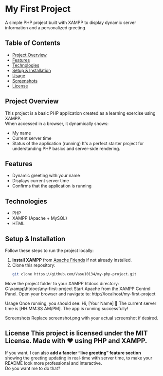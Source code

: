 # My First Project
A simple PHP project built with XAMPP to display dynamic server information and a personalized greeting.
  
## Table of Contents
- [Project Overview](#project-overview)
- [Features](#features)
- [Technologies](#technologies)
- [Setup & Installation](#setup--installation)
- [Usage](#usage)
- [Screenshots](#screenshots)
- [License](#license)

## Project Overview
This project is a basic PHP application created as a learning exercise using XAMPP.  
When accessed in a browser, it dynamically shows:

- My name
- Current server time
- Status of the application (running)
It's a perfect starter project for understanding PHP basics and server-side rendering.

## Features
- Dynamic greeting with your name
- Displays current server time
- Confirms that the application is running

## Technologies
- PHP
- XAMPP (Apache + MySQL)
- HTML

## Setup & Installation
Follow these steps to run the project locally:

1. **Install XAMPP** from [Apache Friends](https://www.apachefriends.org/index.html) if not already installed.
2. Clone this repository:
   ```bash
   git clone https://github.com/Vasu10134/my-php-project.git

Move the project folder to your XAMPP htdocs directory:
C:\xampp\htdocs\my-first-project
Start Apache from the XAMPP Control Panel.
Open your browser and navigate to:
http://localhost/my-first-project

Usage
Once running, you should see:
Hi, [Your Name] 👋
The current server time is [HH:MM:SS AM/PM].
The app is running successfully!

Screenshots
Replace screenshot.png with your actual screenshot if desired.

License
This project is licensed under the MIT License.
Made with ❤️ using PHP and XAMPP.
---

If you want, I can also **add a fancier “live greeting” feature section** showing the greeting updating in real-time with server time, to make your README look more professional and interactive.  
Do you want me to do that?

